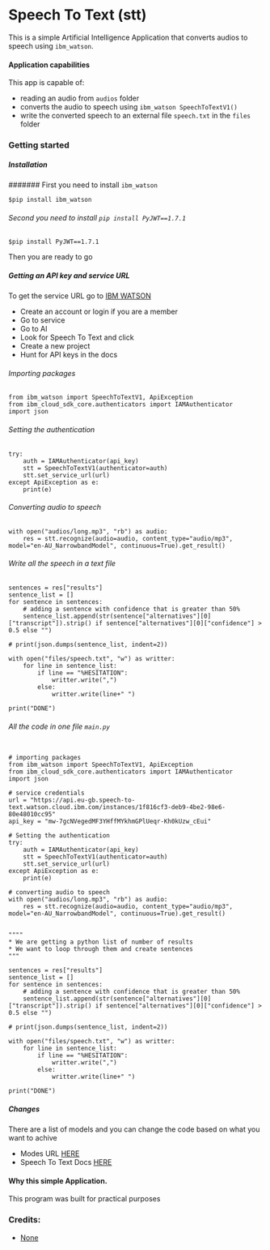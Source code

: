 # Speech To Text (stt)

This is a simple Artificial Intelligence Application that converts audios to speech using `ibm_watson`.


#### Application capabilities
This app is capable of:
* reading an audio from `audios` folder
* converts the audio to speech using `ibm_watson SpeechToTextV1()`
* write the converted speech to an external file `speech.txt` in the `files` folder

### Getting started
##### Installation
####### First you need to install `ibm_watson`
````shell
$pip install ibm_watson
````
###### Second you need to install `pip install PyJWT==1.7.1`
```shell
$pip install PyJWT==1.7.1
```
Then you are ready to go
##### Getting an API key and service URL
To get the service URL go to [IBM WATSON](https://cloud.ibm.com/catalog/services/)
* Create an account or login if you are a member
* Go to service
* Go to AI
* Look for Speech To Text and click
* Create a new project 
* Hunt for API keys in the docs

###### Importing packages

````
from ibm_watson import SpeechToTextV1, ApiException
from ibm_cloud_sdk_core.authenticators import IAMAuthenticator
import json
````

###### Setting the authentication
```
try:
    auth = IAMAuthenticator(api_key)
    stt = SpeechToTextV1(authenticator=auth)
    stt.set_service_url(url)
except ApiException as e:
    print(e)
```
###### Converting audio to speech
```` 
with open("audios/long.mp3", "rb") as audio:
    res = stt.recognize(audio=audio, content_type="audio/mp3", model="en-AU_NarrowbandModel", continuous=True).get_result()
````

###### Write all the speech in a text file

```
sentences = res["results"]
sentence_list = []
for sentence in sentences:
    # adding a sentence with confidence that is greater than 50%
    sentence_list.append(str(sentence["alternatives"][0]["transcript"]).strip() if sentence["alternatives"][0]["confidence"] > 0.5 else "")

# print(json.dumps(sentence_list, indent=2))

with open("files/speech.txt", "w") as writter:
    for line in sentence_list:
        if line == "%HESITATION":
            writter.write(",")
        else:
            writter.write(line+" ")

print("DONE")
```

###### All the code in one file `main.py`

````

# importing packages
from ibm_watson import SpeechToTextV1, ApiException
from ibm_cloud_sdk_core.authenticators import IAMAuthenticator
import json

# service credentials
url = "https://api.eu-gb.speech-to-text.watson.cloud.ibm.com/instances/1f816cf3-deb9-4be2-98e6-80e48010cc95"
api_key = "mw-7gcNVegedMF3YHffMYkhmGPlUeqr-Kh0kUzw_cEui"

# Setting the authentication
try:
    auth = IAMAuthenticator(api_key)
    stt = SpeechToTextV1(authenticator=auth)
    stt.set_service_url(url)
except ApiException as e:
    print(e)

# converting audio to speech
with open("audios/long.mp3", "rb") as audio:
    res = stt.recognize(audio=audio, content_type="audio/mp3", model="en-AU_NarrowbandModel", continuous=True).get_result()


""""
* We are getting a python list of number of results
* We want to loop through them and create sentences
"""

sentences = res["results"]
sentence_list = []
for sentence in sentences:
    # adding a sentence with confidence that is greater than 50%
    sentence_list.append(str(sentence["alternatives"][0]["transcript"]).strip() if sentence["alternatives"][0]["confidence"] > 0.5 else "")

# print(json.dumps(sentence_list, indent=2))

with open("files/speech.txt", "w") as writter:
    for line in sentence_list:
        if line == "%HESITATION":
            writter.write(",")
        else:
            writter.write(line+" ")

print("DONE")
````
##### Changes 
There are a list of models and you can change the code based on what you want to achive
* Modes URL [HERE](https://cloud.ibm.com/apidocs/speech-to-text?code=python)
* Speech To Text Docs [HERE](https://cloud.ibm.com/apidocs/speech-to-text)
#### Why this simple Application.

This program was built for practical purposes

### Credits:
* [None](https//localhost)